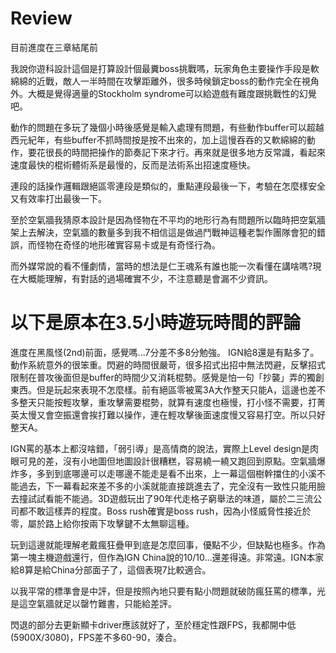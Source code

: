 # Review

目前進度在三章結尾前

我說你遊科設計這個是打算設計個最糞boss挑戰嗎，玩家角色主要操作手段是軟綿綿的近戰，敵人一半時間在攻擊距離外，很多時候鎖定boss的動作完全在視角外。大概是覺得適量的Stockholm syndrome可以給遊戲有難度跟挑戰性的幻覺吧。

動作的問題在多玩了幾個小時後感覺是輸入處理有問題，有些動作buffer可以超越西元紀年，有些buffer不抓時間按是按不出來的，加上這慢吞吞的又軟綿綿的動作，要花很長的時間把操作的節奏記下來才行。再來就是很多地方反常識，看起來速度最快的棍術體術系是最慢的，反而是法術系出招速度極快。

連段的話操作邏輯跟絕區零連段是類似的，重點連段最後一下，考驗在怎麼樣安全又有效率打出最後一下。

至於空氣牆我猜原本設計是因為怪物在不平均的地形行為有問題所以臨時把空氣牆架上去解決，空氣牆的數量多到我不相信這是做過鬥戰神這種老製作團隊會犯的錯誤，而怪物在奇怪的地形確實容易卡或是有奇怪行為。

而外媒常說的看不懂劇情，當時的想法是仁王魂系有誰也能一次看懂在講啥嗎?現在大概能理解，有對話的過場確實不少，不注意聽是會漏不少資訊。

# 以下是原本在3.5小時遊玩時間的評論

進度在黑風怪(2nd)前面，感覺嗎...7分差不多8分勉強。 IGN給8還是有點多了。
動作系統意外的很笨重。閃避的時間很嚴苛，很多招式出招中無法閃避，反擊招式限制在普攻後面但是buffer的時間少又消耗棍勢。感覺是怕一句「抄襲」弄的獨創東西。但是玩起來表現不怎麼樣。前有絕區零被罵3A大作整天只能A，這邊也差不多整天只能按輕攻擊，重攻擊需要棍勢，就算有速度也極慢，打小怪不需要，打菁英太慢又會空振還會挨打難以操作，連在輕攻擊後面速度慢又容易打空。所以只好整天A。

IGN罵的基本上都沒啥錯，「弱引導」是高情商的說法，實際上Level design是肉眼可見的差，沒有小地圖但地圖設計很糟糕，容易繞一繞又跑回到原點。空氣牆爆炸多，多到到底哪邊可以走哪邊不能走是看不出來，上一幕這個樹幹擋住的小溪不能過去，下一幕看起來差不多的小溪就能直接跳進去了，完全沒有一致性只能用臉去撞試試看能不能過。3D遊戲玩出了90年代走格子窮舉法的味道，屬於二三流公司都不敢這樣弄的程度。Boss rush確實是boss rush，因為小怪威脅性接近於零，屬於路上給你按兩下攻擊鍵不太無聊這種。

玩到這邊就能理解老戴瘋狂疊甲到底是怎麼回事，優點不少，但缺點也極多。作為第一塊主機遊戲還行，但作為IGN China說的10/10...還差得遠。非常遠。IGN本家給8算是給China分部面子了，這個表現7比較適合。

以我平常的標準會是中評，但是按照內地只要有點小問題就破防瘋狂罵的標準，光是這空氣牆就足以罄竹難書，只能給差評。

閃退的部分去更新顯卡driver應該就好了，至於穩定性跟FPS，我都開中低(5900X/3080)，FPS差不多60-90，湊合。
